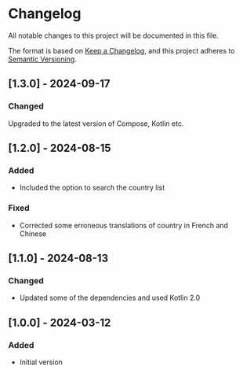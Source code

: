 # Changelog

All notable changes to this project will be documented in this file.

The format is based on [Keep a Changelog](https://keepachangelog.com/en/1.0.0/), and this project
adheres to [Semantic Versioning](https://semver.org/spec/v2.0.0.html).

## [1.3.0] - 2024-09-17

### Changed

Upgraded to the latest version of Compose, Kotlin etc.

## [1.2.0] - 2024-08-15

### Added

- Included the option to search the country list

### Fixed

- Corrected some erroneous translations of country in French and Chinese


## [1.1.0] - 2024-08-13

### Changed

- Updated some of the dependencies and used Kotlin 2.0

## [1.0.0] - 2024-03-12

### Added

- Initial version
